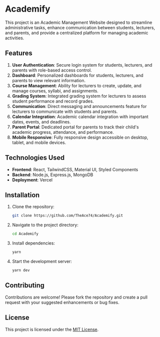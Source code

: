 # Academify

This project is an Academic Management Website designed to streamline administrative tasks, enhance communication between students, lecturers, and parents, and provide a centralized platform for managing academic activities.

## Features

1. **User Authentication**: Secure login system for students, lecturers, and parents with role-based access control.
2. **Dashboard**: Personalized dashboards for students, lecturers, and parents to view relevant information.
3. **Course Management**: Ability for lecturers to create, update, and manage courses, syllabi, and assignments.
4. **Grading System**: Integrated grading system for lecturers to assess student performance and record grades.
5. **Communication**: Direct messaging and announcements feature for lecturers to communicate with students and parents.
6. **Calendar Integration**: Academic calendar integration with important dates, events, and deadlines.
7. **Parent Portal**: Dedicated portal for parents to track their child's academic progress, attendance, and performance.
8. **Mobile Responsive**: Fully responsive design accessible on desktop, tablet, and mobile devices.

## Technologies Used

- **Frontend**: React, TailwindCSS, Material UI, Styled Components
- **Backend**: Node.js, Express.js, MongoDB
- **Deployment**: Vercel

## Installation

1. Clone the repository:

   ```bash
   git clone https://github.com/TheAce74/Academify.git
   ```

2. Navigate to the project directory:

   ```bash
   cd Academify
   ```

3. Install dependencies:

   ```bash
   yarn
   ```

4. Start the development server:

   ```bash
   yarn dev
   ```

## Contributing

Contributions are welcome! Please fork the repository and create a pull request with your suggested enhancements or bug fixes.

## License

This project is licensed under the [MIT License](LICENSE).
